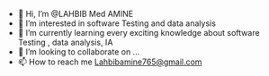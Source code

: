 - 👋 Hi, I’m @LAHBIB Med AMINE
- 👀 I’m interested in software Testing and data analysis
- 🌱 I’m currently learning every exciting knowledge about software Testing , data analysis, IA
- 💞️ I’m looking to collaborate on ...
- 📫 How to reach me Lahbibamine765@gmail.com

<!---
LAHBIBMedAMINE/LAHBIBMedAMINE is a ✨ special ✨ repository because its `README.md` (this file) appears on your GitHub profile.
You can click the Preview link to take a look at your changes.
--->
